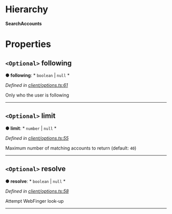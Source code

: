 

# Hierarchy

**SearchAccounts**

# Properties

<a id="following"></a>

## `<Optional>` following

**● following**: * `boolean` &#124; `null`
*

*Defined in [client/options.ts:61](https://github.com/lagunehq/core/blob/ad87ae7/src/client/options.ts#L61)*

Only who the user is following

___
<a id="limit"></a>

## `<Optional>` limit

**● limit**: * `number` &#124; `null`
*

*Defined in [client/options.ts:55](https://github.com/lagunehq/core/blob/ad87ae7/src/client/options.ts#L55)*

Maximum number of matching accounts to return (default: `40`)

___
<a id="resolve"></a>

## `<Optional>` resolve

**● resolve**: * `boolean` &#124; `null`
*

*Defined in [client/options.ts:58](https://github.com/lagunehq/core/blob/ad87ae7/src/client/options.ts#L58)*

Attempt WebFinger look-up

___


